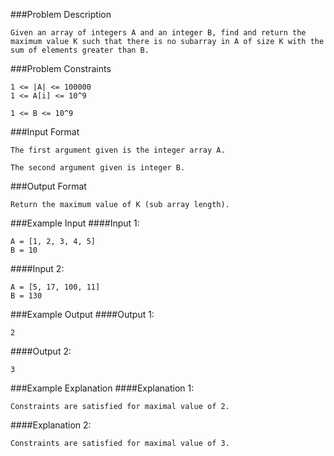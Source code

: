 ###Problem Description
```
Given an array of integers A and an integer B, find and return the maximum value K such that there is no subarray in A of size K with the sum of elements greater than B.
```


###Problem Constraints
```
1 <= |A| <= 100000
1 <= A[i] <= 10^9

1 <= B <= 10^9
```


###Input Format
```
The first argument given is the integer array A.

The second argument given is integer B.
```


###Output Format
```
Return the maximum value of K (sub array length).
```



###Example Input
####Input 1:

```
A = [1, 2, 3, 4, 5]
B = 10
```
####Input 2:

```
A = [5, 17, 100, 11]
B = 130
```

###Example Output
####Output 1:

```
2
```
####Output 2:

```
3
```


###Example Explanation
####Explanation 1:

```
Constraints are satisfied for maximal value of 2.
```
####Explanation 2:

```
Constraints are satisfied for maximal value of 3.
```